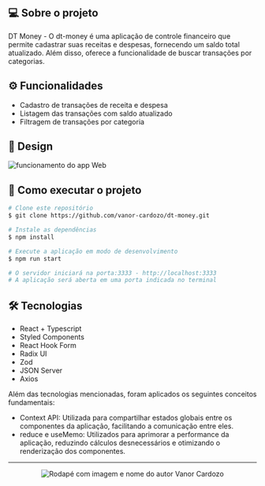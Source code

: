 
## 💻 Sobre o projeto

DT Money - O dt-money é uma aplicação de controle financeiro que permite cadastrar suas receitas e despesas, fornecendo um saldo total atualizado. Além disso, oferece a funcionalidade de buscar transações por categorias.


## ⚙️ Funcionalidades

- Cadastro de transações de receita e despesa
- Listagem das transações com saldo atualizado
- Filtragem de transações por categoria
     
## 🎨 Design
<img alt="funcionamento do app Web" title="web" src="eSports_Web.gif"/>


## 🚀 Como executar o projeto

```bash
# Clone este repositório
$ git clone https://github.com/vanor-cardozo/dt-money.git

# Instale as dependências
$ npm install

# Execute a aplicação em modo de desenvolvimento
$ npm run start

# O servidor iniciará na porta:3333 - http://localhost:3333 
# A aplicação será aberta em uma porta indicada no terminal
```


## 🛠 Tecnologias
- React + Typescript
- Styled Components
- React Hook Form
- Radix UI
- Zod
- JSON Server
- Axios

Além das tecnologias mencionadas, foram aplicados os seguintes conceitos fundamentais:
 - Context API: Utilizada para compartilhar estados globais entre os componentes da aplicação, facilitando a comunicação entre eles.
 - reduce e useMemo: Utilizados para aprimorar a performance da aplicação, reduzindo cálculos desnecessários e otimizando o renderização dos componentes.
  
---

<p align="center">
    <img alt="Rodapé com imagem e nome do autor Vanor Cardozo" title="eSports" src="footer_vanor_eSports.png"/>
</p>
